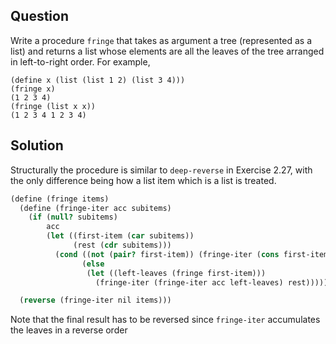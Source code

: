 Question
---
Write a procedure `fringe` that takes as argument a tree (represented as a list) and returns a list whose
elements are all the leaves of the tree arranged in left-to-right order. For example,

```
(define x (list (list 1 2) (list 3 4)))
(fringe x)
(1 2 3 4)
(fringe (list x x))
(1 2 3 4 1 2 3 4)
```

Solution
---
Structurally the procedure is similar to `deep-reverse` in Exercise 2.27, with the only difference being how a list item which is a list is treated.

```scheme
(define (fringe items)
  (define (fringe-iter acc subitems)
    (if (null? subitems)
        acc
        (let ((first-item (car subitems))
              (rest (cdr subitems)))
          (cond ((not (pair? first-item)) (fringe-iter (cons first-item acc) rest))
                (else
                 (let ((left-leaves (fringe first-item)))
                   (fringe-iter (fringe-iter acc left-leaves) rest)))))))

  (reverse (fringe-iter nil items)))
```

Note that the final result has to be reversed since `fringe-iter` accumulates the leaves in a reverse order